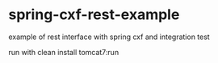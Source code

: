 # spring-cxf-rest-example

example of rest interface with spring cxf and integration test

run with clean install tomcat7:run
